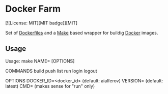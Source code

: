 # Docker Farm

[![License: MIT][MIT badge]][MIT]

Set of [Dockerfiles] and a [Make] based wrapper for buildig [Docker] images.

## Usage

Usage: make <COMMAND> NAME=<name> [OPTIONS]

COMMANDS
    build
    push
    list
    run 
    login
    logout

OPTIONS
    DOCKER_ID=<docker_id> (default: aialferov)
    VERSION=<version> (default: latest)
    CMD=<cmd> (makes sense for "run" only)

<!-- Links -->

[Make]: https://www.gnu.org/software/make
[Docker]: https://www.docker.com
[Dockerfiles]: https://docs.docker.com/engine/reference/builder
